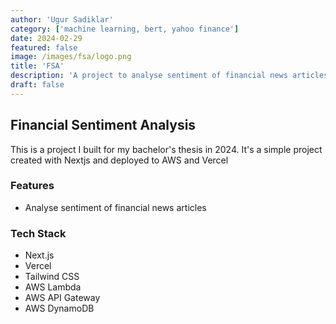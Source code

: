 ```yaml
---
author: 'Ugur Sadiklar'
category: ['machine learning, bert, yahoo finance']
date: 2024-02-29
featured: false
image: /images/fsa/logo.png
title: 'FSA'
description: 'A project to analyse sentiment of financial news articles'
draft: false
---
```


## Financial Sentiment Analysis

This is a project I built for my bachelor's thesis in 2024. It's a simple project created with Nextjs and deployed to AWS and Vercel

### Features

- Analyse sentiment of financial news articles

### Tech Stack

- Next.js
- Vercel
- Tailwind CSS
- AWS Lambda
- AWS API Gateway
- AWS DynamoDB
